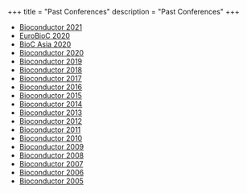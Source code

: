 +++
title = "Past Conferences"
description = "Past Conferences"
+++

- [Bioconductor 2021](https://bioc2021.bioconductor.org/)
- [EuroBioC 2020](https://eurobioc2020.bioconductor.org/)
- [BioC Asia 2020](https://biocasia2020.bioconductor.org/)
- [Bioconductor 2020](https://bioc2020.bioconductor.org/)
- [Bioconductor 2019](https://bioc2019.bioconductor.org/)
- [Bioconductor 2018](https://bioc2018.bioconductor.org/)
- [Bioconductor 2017](https://bioconductor.org/help/course-materials/2017/BioC2017/)
- [Bioconductor 2016](https://bioconductor.org/help/course-materials/2016/BioC2016/)
- [Bioconductor 2015](https://bioconductor.org/help/course-materials/2015/BioC2015/)
- [Bioconductor 2014](https://bioconductor.org/help/course-materials/2014/BioC2014/)
- [Bioconductor 2013](https://bioconductor.org/help/course-materials/2013/BioC2013/)
- [Bioconductor 2012](https://bioconductor.org/help/course-materials/2012/BioC2012/)
- [Bioconductor 2011](https://bioconductor.org/help/course-materials/2011/BioC2011/)
- [Bioconductor 2010](https://bioconductor.org/help/course-materials/2010/BioC2010/)
- [Bioconductor 2009](https://bioconductor.org/help/course-materials/2009/BioC2009/)
- [Bioconductor 2008](https://bioconductor.org/help/course-materials/2008/BioC2008/)
- [Bioconductor 2007](https://bioconductor.org/help/course-materials/2007/BioC2007/)
- [Bioconductor 2006](https://bioconductor.org/help/course-materials/2006/BioC2006/)
- [Bioconductor 2005](https://bioconductor.org/help/course-materials/2005/BioC2005/)
